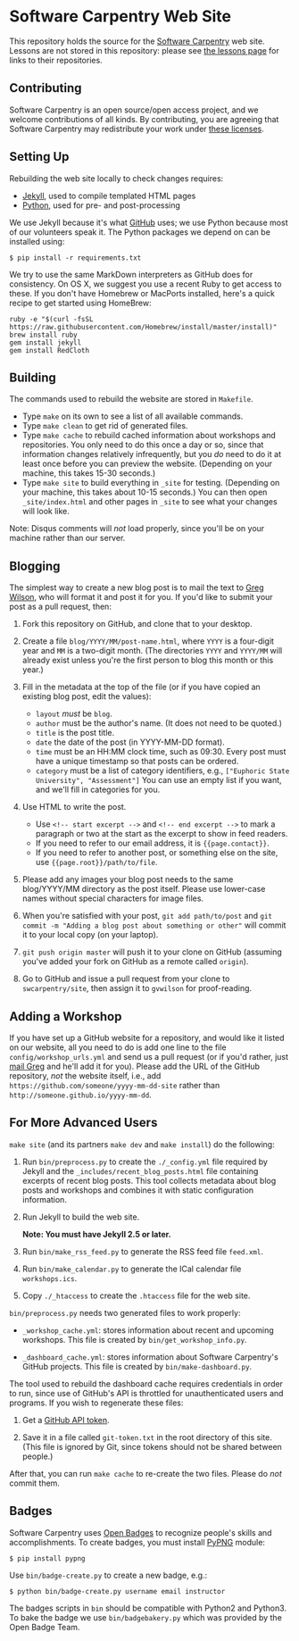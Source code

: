 Software Carpentry Web Site
===========================

This repository holds the source for
the [Software Carpentry](http://software-carpentry.org) web site.
Lessons are not stored in this repository:
please see [the lessons page](http://software-carpentry.org/lessons.html)
for links to their repositories.

Contributing
------------

Software Carpentry is an open source/open access project,
and we welcome contributions of all kinds.
By contributing,
you are agreeing that Software Carpentry may redistribute your work
under [these licenses](http://software-carpentry.org/license.html).

Setting Up
----------

Rebuilding the web site locally to check changes requires:

*   [Jekyll](http://jekyllrb.com/), used to compile templated HTML pages
*   [Python](http://python.org/), used for pre- and post-processing

We use Jekyll because it's what [GitHub](http://github.com/) uses;
we use Python because most of our volunteers speak it.
The Python packages we depend on can be installed using:

~~~
$ pip install -r requirements.txt
~~~

We try to use the same MarkDown interpreters as GitHub does for consistency.
On OS X, we suggest you use a recent Ruby to get access to these.
If you don't have Homebrew or MacPorts installed,
here's a quick recipe to get started using HomeBrew:

~~~
ruby -e "$(curl -fsSL https://raw.githubusercontent.com/Homebrew/install/master/install)"
brew install ruby
gem install jekyll
gem install RedCloth
~~~

Building
--------

The commands used to rebuild the website are stored in `Makefile`.

*   Type `make` on its own to see a list of all available commands.
*   Type `make clean` to get rid of generated files.
*   Type `make cache` to rebuild cached information about workshops and repositories.
    You only need to do this once a day or so,
    since that information changes relatively infrequently,
    but you *do* need to do it at least once before you can preview the website.
    (Depending on your machine, this takes 15-30 seconds.)
*   Type `make site` to build everything in `_site` for testing.
    (Depending on your machine, this takes about 10-15 seconds.)
    You can then open `_site/index.html`
    and other pages in `_site`
    to see what your changes will look like.

Note: Disqus comments will *not* load properly,
since you'll be on your machine rather than our server.

Blogging
--------

The simplest way to create a new blog post is
to mail the text to [Greg Wilson](mailto:gvwilson@software-carpentry.org),
who will format it and post it for you.
If you'd like to submit your post as a pull request, then:

1.  Fork this repository on GitHub, and clone that to your desktop.

2.  Create a file `blog/YYYY/MM/post-name.html`,
    where `YYYY` is a four-digit year and `MM` is a two-digit month.
    (The directories `YYYY` and `YYYY/MM` will already exist
    unless you're the first person to blog this month or this year.)

3.  Fill in the metadata at the top of the file
    (or if you have copied an existing blog post, edit the values):
    *   `layout` *must* be `blog`.
    *   `author` must be the author's name.  (It does not need to be quoted.)
    *   `title` is the post title.
    *   `date` the date of the post (in YYYY-MM-DD format).
    *   `time` must be an HH:MM clock time, such as 09:30.
        Every post must have a unique timestamp so that posts can be ordered.
    *   `category` must be a list of category identifiers, e.g.,
        `["Euphoric State University", "Assessment"]`
        You can use an empty list if you want,
        and we'll fill in categories for you.

4.  Use HTML to write the post.
    *   Use `<!-- start excerpt -->` and `<!-- end excerpt -->`
        to mark a paragraph or two at the start
        as the excerpt to show in feed readers.
    *   If you need to refer to our email address, it is `{{page.contact}}`.
    *   If you need to refer to another post, or something else on the site, use `{{page.root}}/path/to/file`.

5.  Please add any images your blog post needs to the same blog/YYYY/MM directory as the post itself.
    Please use lower-case names without special characters for image files.

6.  When you're satisfied with your post,
    `git add path/to/post` and `git commit -m "Adding a blog post about something or other"`
    will commit it to your local copy (on your laptop).

7.  `git push origin master` will push it to your clone on GitHub
    (assuming you've added your fork on GitHub as a remote called `origin`).

8.  Go to GitHub and issue a pull request from your clone to `swcarpentry/site`,
    then assign it to `gvwilson` for proof-reading.

Adding a Workshop
-----------------

If you have set up a GitHub website for a repository,
and would like it listed on our website,
all you need to do is add one line to the file `config/workshop_urls.yml`
and send us a pull request
(or if you'd rather, just [mail Greg](mailto:gvwilson@software-carpentry.org)
and he'll add it for you).
Please add the URL of the GitHub repository,
*not* the website itself,
i.e.,
add `https://github.com/someone/yyyy-mm-dd-site`
rather than `http://someone.github.io/yyyy-mm-dd`.

For More Advanced Users
-----------------------

`make site` (and its partners `make dev` and `make install`) do the following:

1.  Run `bin/preprocess.py` to create the `./_config.yml` file required by Jekyll
    and the `_includes/recent_blog_posts.html` file containing excerpts of recent blog posts.
    This tool collects metadata about blog posts and workshops
    and combines it with static configuration information.

2.  Run Jekyll to build the web site.

    **Note: You must have Jekyll 2.5 or later.**

3.  Run `bin/make_rss_feed.py` to generate the RSS feed file `feed.xml`.

4.  Run `bin/make_calendar.py` to generate the ICal calendar file `workshops.ics`.

5.  Copy `./_htaccess` to create the `.htaccess` file for the web site.

`bin/preprocess.py` needs two generated files to work properly:

*   `_workshop_cache.yml`: stores information about recent and upcoming workshops.
    This file is created by `bin/get_workshop_info.py`.

*   `_dashboard_cache.yml`: stores information about Software Carpentry's GitHub projects.
    This file is created by `bin/make-dashboard.py`.

The tool used to rebuild the dashboard cache requires credentials in order to run,
since use of GitHub's API is throttled for unauthenticated users and programs.
If you wish to regenerate these files:

1.  Get a [GitHub API token](https://github.com/blog/1509-personal-api-tokens).

2.  Save it in a file called `git-token.txt` in the root directory of this site.
    (This file is ignored by Git, since tokens should not be shared between people.)

After that,
you can run `make cache` to re-create the two files.
Please do *not* commit them.

Badges
------

Software Carpentry uses [Open Badges](http://openbadges.org/) to recognize people's skills and accomplishments.
To create badges, you must install [PyPNG](http://pythonhosted.org/pypng/index.html) module:

~~~
$ pip install pypng
~~~

Use `bin/badge-create.py` to create a new badge, e.g.:

~~~
$ python bin/badge-create.py username email instructor
~~~

The badges scripts in `bin` should be compatible with Python2 and Python3.
To bake the badge we use `bin/badgebakery.py` which was provided by the Open Badge Team.
